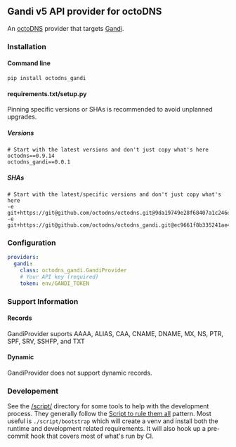 ## Gandi v5 API provider for octoDNS

An [octoDNS](https://github.com/octodns/octodns/) provider that targets [Gandi](https://docs.gandi.net/en/domain_names/common_operations/dns_records.html).

### Installation

#### Command line

```
pip install octodns_gandi
```

#### requirements.txt/setup.py

Pinning specific versions or SHAs is recommended to avoid unplanned upgrades.

##### Versions

```
# Start with the latest versions and don't just copy what's here
octodns==0.9.14
octodns_gandi==0.0.1
```

##### SHAs

```
# Start with the latest/specific versions and don't just copy what's here
-e git+https://git@github.com/octodns/octodns.git@9da19749e28f68407a1c246dfdf65663cdc1c422#egg=octodns
-e git+https://git@github.com/octodns/octodns_gandi.git@ec9661f8b335241ae4746eea467a8509205e6a30#egg=octodns_gandi
```

### Configuration

```yaml
providers:
  gandi:
    class: octodns_gandi.GandiProvider
    # Your API key (required)
    token: env/GANDI_TOKEN
```

### Support Information

#### Records

GandiProvider suports AAAA, ALIAS, CAA, CNAME, DNAME, MX, NS, PTR, SPF, SRV, SSHFP, and TXT

#### Dynamic

GandiProvider does not support dynamic records.

### Developement

See the [/script/](/script/) directory for some tools to help with the development process. They generally follow the [Script to rule them all](https://github.com/github/scripts-to-rule-them-all) pattern. Most useful is `./script/bootstrap` which will create a venv and install both the runtime and development related requirements. It will also hook up a pre-commit hook that covers most of what's run by CI.

